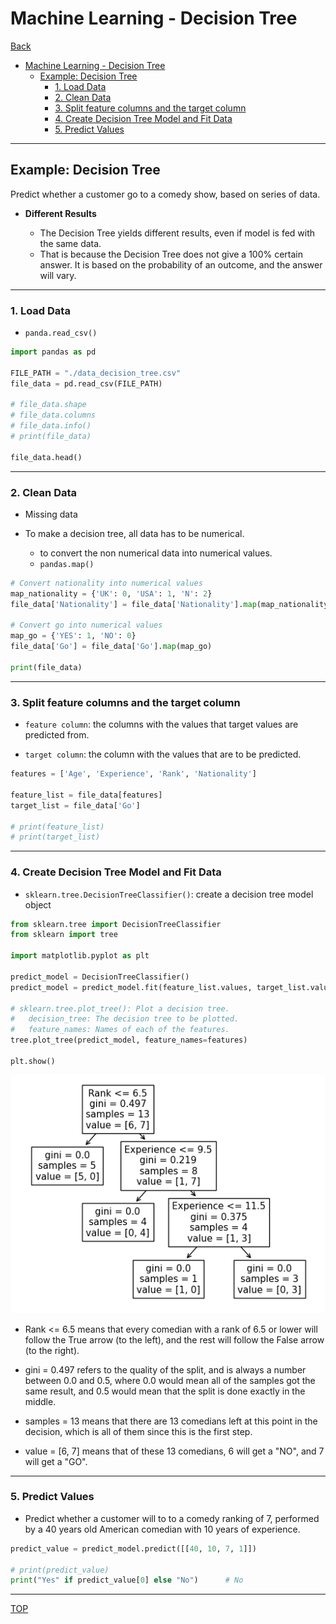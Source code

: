 # Machine Learning - Decision Tree

[Back](./index.md)

- [Machine Learning - Decision Tree](#machine-learning---decision-tree)
  - [Example: Decision Tree](#example-decision-tree)
    - [1. Load Data](#1-load-data)
    - [2. Clean Data](#2-clean-data)
    - [3. Split feature columns and the target column](#3-split-feature-columns-and-the-target-column)
    - [4. Create Decision Tree Model and Fit Data](#4-create-decision-tree-model-and-fit-data)
    - [5. Predict Values](#5-predict-values)

---

## Example: Decision Tree

Predict whether a customer go to a comedy show, based on series of data.

- **Different Results**

  - The Decision Tree yields different results, even if model is fed with the same data.
  - That is because the Decision Tree does not give a 100% certain answer. It is based on the probability of an outcome, and the answer will vary.

---

### 1. Load Data

- `panda.read_csv()`

```py
import pandas as pd

FILE_PATH = "./data_decision_tree.csv"
file_data = pd.read_csv(FILE_PATH)

# file_data.shape
# file_data.columns
# file_data.info()
# print(file_data)

file_data.head()

```

---

### 2. Clean Data

- Missing data

- To make a decision tree, all data has to be numerical.
  - to convert the non numerical data into numerical values.
  - `pandas.map()`

```py
# Convert nationality into numerical values
map_nationality = {'UK': 0, 'USA': 1, 'N': 2}
file_data['Nationality'] = file_data['Nationality'].map(map_nationality)

# Convert go into numerical values
map_go = {'YES': 1, 'NO': 0}
file_data['Go'] = file_data['Go'].map(map_go)

print(file_data)
```

---

### 3. Split feature columns and the target column

- `feature column`: the columns with the values that target values are predicted from.

- `target column`: the column with the values that are to be predicted.

```py
features = ['Age', 'Experience', 'Rank', 'Nationality']

feature_list = file_data[features]
target_list = file_data['Go']

# print(feature_list)
# print(target_list)
```

---

### 4. Create Decision Tree Model and Fit Data

- `sklearn.tree.DecisionTreeClassifier()`: create a decision tree model object

```py
from sklearn.tree import DecisionTreeClassifier
from sklearn import tree

import matplotlib.pyplot as plt

predict_model = DecisionTreeClassifier()
predict_model = predict_model.fit(feature_list.values, target_list.values)

# sklearn.tree.plot_tree(): Plot a decision tree.
#   decision_tree: The decision tree to be plotted.
#   feature_names: Names of each of the features.
tree.plot_tree(predict_model, feature_names=features)

plt.show()
```

![decision tree](./pic/decision_tree.png)

- Rank <= 6.5 means that every comedian with a rank of 6.5 or lower will follow the True arrow (to the left), and the rest will follow the False arrow (to the right).

- gini = 0.497 refers to the quality of the split, and is always a number between 0.0 and 0.5, where 0.0 would mean all of the samples got the same result, and 0.5 would mean that the split is done exactly in the middle.

- samples = 13 means that there are 13 comedians left at this point in the decision, which is all of them since this is the first step.

- value = [6, 7] means that of these 13 comedians, 6 will get a "NO", and 7 will get a "GO".

---

### 5. Predict Values

- Predict whether a customer will to to a comedy ranking of 7, performed by a 40 years old American comedian with 10 years of experience.

```py
predict_value = predict_model.predict([[40, 10, 7, 1]])

# print(predict_value)
print("Yes" if predict_value[0] else "No")      # No
```

---

[TOP](#machine-learning---decision-tree)
